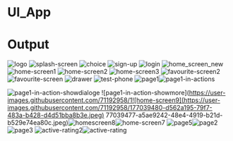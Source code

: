 # UI_App

# Output


![logo](https://user-images.githubusercontent.com/71192958/177039396-ce1ae81f-1b8e-40d0-abf4-84a74621d5ba.jpeg)
![splash-screen](https://user-images.githubusercontent.com/71192958/177039408-503f595d-fcb4-4e9f-b7ad-7e4ae275d6b9.jpeg)
![choice](https://user-images.githubusercontent.com/71192958/177039421-615d4eca-9449-4975-af58-fb20e8069954.jpeg)
![sign-up](https://user-images.githubusercontent.com/71192958/177039427-c1e1a739-7567-411d-b87e-4c4649e255c7.jpeg)
![login](https://user-images.githubusercontent.com/71192958/177039436-5ff7bc1f-a1b5-4d16-a5f5-41eb4b5a6207.jpeg)
![home_screen_new](https://user-images.githubusercontent.com/71192958/177039441-4f82313b-bb55-4ce5-9470-352e70acc814.jpeg)
![home-screen1](https://user-images.githubusercontent.com/71192958/177039445-c21c7043-479b-4b35-8ee2-b0f9aa5066f3.jpeg)
![home-screen2](https://user-images.githubusercontent.com/71192958/177039447-86827307-c730-45ee-b63e-004afbef7707.jpeg)
![home-screen3](https://user-images.githubusercontent.com/71192958/177039449-7ac049cc-d425-4630-9bf8-cb8e4754dfad.jpeg)
![favourite-screen2](https://user-images.githubusercontent.com/71192958/177039453-60b0deec-c6e5-4e71-9494-3984e5a80f9d.jpeg)
![favourite-screen](https://user-images.githubusercontent.com/71192958/177039455-32374cc4-db2a-44fe-b000-e727911de9d1.jpeg)
![drawer](https://user-images.githubusercontent.com/71192958/177039463-53730d49-10d2-4b01-b0e1-a990daf84886.jpeg)
![test-phone](https://user-images.githubusercontent.com/71192958/177039466-3e9ef3d2-cc83-414c-ab37-1ee58437666e.jpeg)
![page1](https://user-images.githubusercontent.com/71192958/177039469-ad3e68e3-baee-4dbd-9bdb-b193f16d29a2.jpeg)![page1-in-actions](https://user-images.githubusercontent.com/71192958/177039470-68a4824a-8dd1-4ee7-a342-b8341793b1a8.jpeg)

![page1-in-action-showdialoge](https://user-images.githubusercontent.com/71192958/177039475-6bcd1d1d-e8cf-479a-a297-f984e9d01a04.jpeg)
![page1-in-action-showmore](https://user-images.githubusercontent.com/71192958/1![home-screen9](https://user-images.githubusercontent.com/71192958/177039480-d562a195-79f7-483a-b428-d4d51bba8b3e.jpeg)
77039477-a5ae9242-48e4-4919-b21d-b529e74ea80c.jpeg)![homescreen8](https://user-images.githubusercontent.com/71192958/177039483-4870f070-5539-438e-82ea-5194f943606e.jpeg)![home-screen7](https://user-images.githubusercontent.com/71192958/177039485-db01dfe4-ab4c-4e6c-8844-2d235459cb0e.jpeg)
![page5](https://user-images.githubusercontent.com/71192958/177039491-33e310e2-6d6b-4168-b9fb-02fc4fa5715d.jpeg)![page2](https://user-images.githubusercontent.com/71192958/177039497-2e544e81-7ee9-4d1d-8bd9-1dad51bd5e41.jpeg)
![page3](https://user-images.githubusercontent.com/71192958/177039496-cce5821f-ca71-45be-8951-51cffd771fca.jpeg)
![active-rating2](https://user-images.githubusercontent.com/71192958/177039498-317669c9-e65d-4721-927c-f8c1b04d6ea2.jpeg)![active-rating](https://user-images.githubusercontent.com/71192958/177039500-32d3c0af-7a42-4685-949e-ccc48c47c0f5.jpeg)
